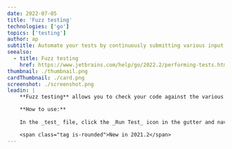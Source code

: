```yaml
---
date: 2022-07-05
title: 'Fuzz testing'
technologies: ['go']
topics: ['testing']
author: ap
subtitle: Automate your tests by continuously submitting various input.
seealso:
  - title: Fuzz testing
    href: https://www.jetbrains.com/help/go/2022.2/performing-tests.html#run-fuzz-testing
thumbnail: ./thumbnail.png
cardThumbnail: ./card.png
screenshot: ./screenshot.png
leadin: |
    **Fuzz testing** allows you to check your code against the various generated data. If fuzz testing fails, you can always see the reason in the _testdata_ directory.

    **How to use:**
    
    In the _test_ file, click the _Run Test_ icon in the gutter and navigate to _Run | go test -fuzz FuzzMyTest_.

    <span class="tag is-rounded">New in 2021.2</span>
---
```

